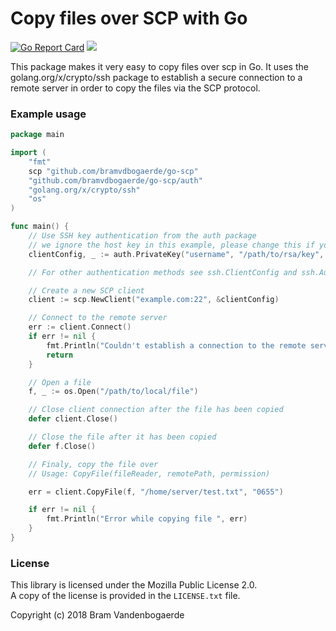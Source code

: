 Copy files over SCP with Go
=============================
[![Go Report Card](https://goreportcard.com/badge/bramvdbogaerde/go-scp)](https://goreportcard.com/report/bramvdbogaerde/go-scp) [![](https://godoc.org/github.com/bramvdbogaerde/go-scp?status.svg)](https://godoc.org/github.com/bramvdbogaerde/go-scp)

This package makes it very easy to copy files over scp in Go.
It uses the golang.org/x/crypto/ssh package to establish a secure connection to a remote server in order to copy the files via the SCP protocol.

### Example usage

```go
package main

import (
	"fmt"
	scp "github.com/bramvdbogaerde/go-scp"
	"github.com/bramvdbogaerde/go-scp/auth"
	"golang.org/x/crypto/ssh"
	"os"
)

func main() {
	// Use SSH key authentication from the auth package
	// we ignore the host key in this example, please change this if you use this library
	clientConfig, _ := auth.PrivateKey("username", "/path/to/rsa/key", ssh.InsecureIgnoreHostKey())

	// For other authentication methods see ssh.ClientConfig and ssh.AuthMethod

	// Create a new SCP client
	client := scp.NewClient("example.com:22", &clientConfig)

	// Connect to the remote server
	err := client.Connect()
	if err != nil {
		fmt.Println("Couldn't establish a connection to the remote server ", err)
		return
	}

	// Open a file
	f, _ := os.Open("/path/to/local/file")

	// Close client connection after the file has been copied
	defer client.Close()

	// Close the file after it has been copied
	defer f.Close()

	// Finaly, copy the file over
	// Usage: CopyFile(fileReader, remotePath, permission)

	err = client.CopyFile(f, "/home/server/test.txt", "0655")

	if err != nil {
		fmt.Println("Error while copying file ", err)
	}
}
```

### License

This library is licensed under the Mozilla Public License 2.0.    
A copy of the license is provided in the `LICENSE.txt` file.

Copyright (c) 2018 Bram Vandenbogaerde
